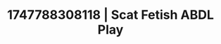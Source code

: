 ---
categories:
- Mindful JOI
- Tasteful nudity
- Slow strip tease
- Anime
- Mid-century kink
image: /assets/images/1747788308118.jpg
layout: post
seo:
  description: Featured content with artistic Scat Fetish, ABDL Play. HD images available.
  keywords: Scat Fetish, ABDL Play
  og_image: /assets/images/1747788308118.jpg
  schema_type: VisualArtwork
tags:
- ABDL Play
- '#1747788308118'
- Scat Fetish
title: 1747788308118 | Scat Fetish ABDL Play
---